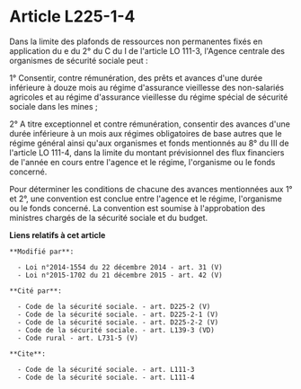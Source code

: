 # Article L225-1-4

Dans la limite des plafonds de ressources non permanentes fixés en application du e du 2° du C du I de l'article LO 111-3,
l'Agence centrale des organismes de sécurité sociale peut : 

1° Consentir, contre rémunération, des prêts et avances d'une durée inférieure à douze mois au régime d'assurance vieillesse
des non-salariés agricoles et au régime d'assurance vieillesse du régime spécial de sécurité sociale dans les mines  ; 

2° A titre exceptionnel et contre rémunération, consentir des avances d'une durée inférieure à un mois aux régimes
obligatoires de base autres que le régime général ainsi qu'aux organismes et fonds mentionnés au 8° du III de l'article LO
111-4, dans la limite du montant prévisionnel des flux financiers de l'année en cours entre l'agence et le régime,
l'organisme ou le fonds concerné. 

Pour déterminer les conditions de chacune des avances mentionnées aux 1° et 2°, une convention est conclue entre l'agence et
le régime, l'organisme ou le fonds concerné. La convention est soumise à l'approbation des ministres chargés de la sécurité
sociale et du budget.

**Liens relatifs à cet article**

	**Modifié par**:

	  - Loi n°2014-1554 du 22 décembre 2014 - art. 31 (V)
	  - Loi n°2015-1702 du 21 décembre 2015 - art. 42 (V)

	**Cité par**:

	  - Code de la sécurité sociale. - art. D225-2 (V)
	  - Code de la sécurité sociale. - art. D225-2-1 (V)
	  - Code de la sécurité sociale. - art. D225-2-2 (V)
	  - Code de la sécurité sociale. - art. L139-3 (VD)
	  - Code rural - art. L731-5 (V)

	**Cite**:

	  - Code de la sécurité sociale. - art. L111-3
	  - Code de la sécurité sociale. - art. L111-4
